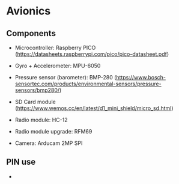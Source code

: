 # Avionics

## Components
- Microcontroller: Raspberry PICO (https://datasheets.raspberrypi.com/pico/pico-datasheet.pdf)

- Gyro + Accelerometer: MPU-6050

- Pressure sensor (barometer): BMP-280
    (https://www.bosch-sensortec.com/products/environmental-sensors/pressure-sensors/bmp280/)

- SD Card module 
    (https://www.wemos.cc/en/latest/d1_mini_shield/micro_sd.html)

- Radio module: HC-12
- Radio module upgrade: RFM69
- Camera: Arducam 2MP SPI

## PIN use
- 